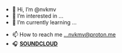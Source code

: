 - 👋 Hi, I’m @nvkmv
- 👀 I’m interested in ...
- 🌱 I’m currently learning ...
<!--- - 💞️ I’m looking to collaborate on ... --->
- 📫 How to reach me ...nvkmv@proton.me
- :headphones: **[SOUNDCLOUD](https://soundcloud.com/mishanovak)**
<!---
nvkmv/nvkmv is a ✨ special ✨ repository because its `README.md` (this file) appears on your GitHub profile.
You can click the Preview link to take a look at your changes.
--->
